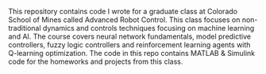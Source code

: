 This repository contains code I wrote for a graduate class at Colorado School of Mines called Advanced Robot Control.
This class focuses on non-traditional dynamics and controls techniques focusing on machine learning and AI.
The course covers neural network fundamentals, model predictive controllers, fuzzy logic controllers and reinforcement learning agents with Q-learning optimization. 
The code in this repo contains MATLAB & Simulink code for the homeworks and projects from this class. 
